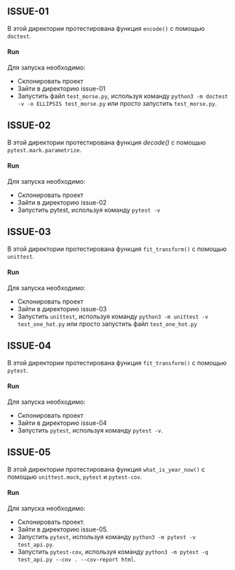 ## ISSUE-01
 
В этой директории протестирована функция `encode()` с помощью `doctest`.
 
#### Run
 
Для запуска необходимо:
* Склонировать проект
* Зайти в директорию issue-01
* Запустить файл `test_morse.py`, используя команду `python3 -m doctest -v -o ELLIPSIS test_morse.py` или просто запустить `test_morse.py`.
 

## ISSUE-02
 
В этой директории протестирована функция $\textit{decode()}$ с помощью `pytest.mark.parametrize`.
 
#### Run
 
Для запуска необходимо:
* Склонировать проект
* Зайти в директорию issue-02
* Запустить pytest, используя команду `pytest -v`
 

## ISSUE-03
 
В этой директории протестирована функция `fit_transform()` с помощью `unittest`.
 
#### Run
 
Для запуска необходимо:
* Склонировать проект
* Зайти в директорию issue-03
* Запустить `unittest`, используя команду `python3 -m unittest -v test_one_hot.py`
или просто запустить файл `test_one_hot.py`
 
 
## ISSUE-04
 
В этой директории протестирована функция `fit_transform()` с помощью `pytest`.
 
#### Run
 
Для запуска необходимо:
* Склонировать проект
* Зайти в директорию issue-04
* Запустить `pytest`, используя команду `pytest -v`. 

## ISSUE-05
 
В этой директории протестирована функция `what_is_year_now()` с помощью `unittest.mock`, `pytest` и `pytest-cov`.
 
#### Run
 
Для запуска необходимо:
* Склонировать проект.
* Зайти в директорию issue-05.
* Запустить `pytest`, используя команду `python3 -m pytest -v test_api.py`.
* Запустить `pytest-cov`, используя команду `python3 -m pytest -q test_api.py --cov . --cov-report html`. 
 
